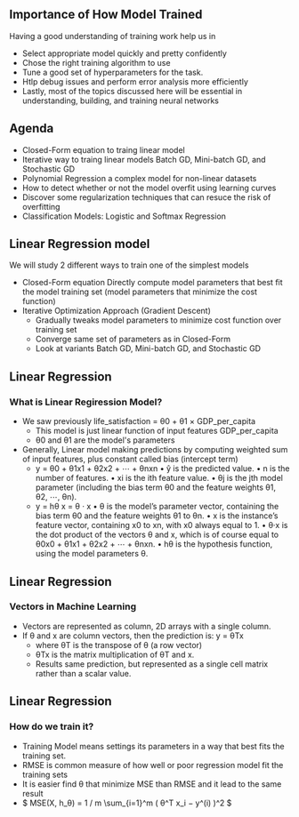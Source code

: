 ## Importance of How Model Trained
Having a good understanding of training work help us in
- Select appropriate model quickly and pretty confidently
- Chose the right training algorithm to use
- Tune a good set of hyperparameters for the task. 
- Htlp debug issues and perform error analysis more efficiently
- Lastly, most of the topics discussed here will be essential in understanding, building, and training neural networks

## Agenda
- Closed-Form equation to traing linear model
- Iterative way to traing linear models Batch GD, Mini-batch GD, and Stochastic GD
- Polynomial Regression a complex model for non-linear datasets
- How to detect whether or not the model overfit using learning curves
- Discover some regularization techniques that can resuce the risk of overfitting
- Classification Models: Logistic and Softmax Regression

## Linear Regression model
We will study 2 different ways to train one of the simplest models
- Closed-Form equation
  Directly compute model parameters that best fit the model training set (model parameters that minimize the cost function)
- Iterative Optimization Approach (Gradient Descent)
  * Gradually tweaks model parameters to minimize cost function over training set
  * Converge same set of parameters as in Closed-Form
  * Look at variants Batch GD, Mini-batch GD, and Stochastic GD

## Linear Regression
### What is Linear Regiression Model?

- We saw previously life_satisfaction = θ0 + θ1 × GDP_per_capita
  * This model is just linear function of input features GDP_per_capita
  * θ0 and θ1 are the model's parameters
- Generally, Linear model making predictions by computing weighted sum of input features, plus constant called bias (intercept term)
  * y = θ0 + θ1x1 + θ2x2 + ⋯ + θnxn
	• ŷ is the predicted value.
	• n is the number of features.
	• xi is the ith feature value.
	• θj is the jth model parameter (including the bias term θ0 and the feature weights θ1, θ2, ⋯, θn).
  * y = hθ x = θ · x
	• θ is the model’s parameter vector, containing the bias term θ0 and the feature weights θ1 to θn.
	• x is the instance’s feature vector, containing x0 to xn, with x0 always equal to 1.
	• θ·x is the dot product of the vectors θ and x, which is of course equal to θ0x0 + θ1x1 + θ2x2 + ⋯ + θnxn.
	• hθ is the hypothesis function, using the model parameters θ.

## Linear Regression
### Vectors in Machine Learning

- Vectors are represented as column, 2D arrays with a single column.
- If θ and x are column vectors, then the prediction is: y = θTx
  * where θT is the transpose of θ (a row vector)
  * θTx is the matrix multiplication of θT and x.
  * Results same prediction, but represented as a single cell matrix rather than a scalar value.

## Linear Regression
### How do we train it?

- Training Model means settings its parameters in a way that best fits the training set.
- RMSE is common measure of how well or poor regression model fit the training sets
- It is easier find θ that minimize MSE than RMSE and it lead to the same result
- $` MSE(X, h_θ) = 1 / m \sum_{i=1}^m ( θ^T x_i − y^(i) )^2 `$
